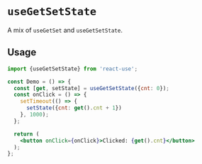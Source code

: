 # `useGetSetState`

A mix of `useGetSet` and `useGetSetState`.


## Usage

```jsx
import {useGetSetState} from 'react-use';

const Demo = () => {
  const [get, setState] = useGetSetState({cnt: 0});
  const onClick = () => {
    setTimeout(() => {
      setState({cnt: get().cnt + 1})
    }, 1000);
  };

  return (
    <button onClick={onClick}>Clicked: {get().cnt}</button>
  );
};
```
